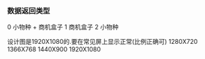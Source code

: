 ### 数据返回类型

0 小物种 + 商机盒子  1 商机盒子 2 小物种

设计图是1920X1080的.要在常见屏上显示正常(比例正确可) 1280X720 1366X768 1440X900 1920X1080